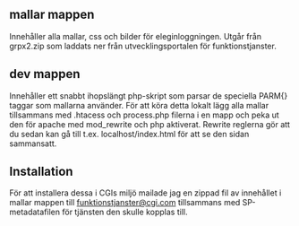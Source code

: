 
mallar mappen
-----------
Innehåller alla mallar, css och bilder för eleginloggningen. Utgår från grpx2.zip som laddats ner från 
utvecklingsportalen för funktionstjanster.

dev mappen
-----------
Innehåller ett snabbt ihopslängt php-skript som parsar de speciella PARM{} taggar som mallarna använder. För att
köra detta lokalt lägg alla mallar tillsammans med .htacess och process.php filerna i en mapp och peka ut den för apache
med mod_rewrite och php aktiverat. Rewrite reglerna gör att du sedan kan gå till t.ex. localhost/index.html för att se 
den sidan sammansatt.

Installation
-----------
För att installera dessa i CGIs miljö mailade jag en zippad fil av innehållet i mallar mappen till
funktionstjanster@cgi.com tillsammans med SP-metadatafilen för tjänsten den skulle kopplas till.
